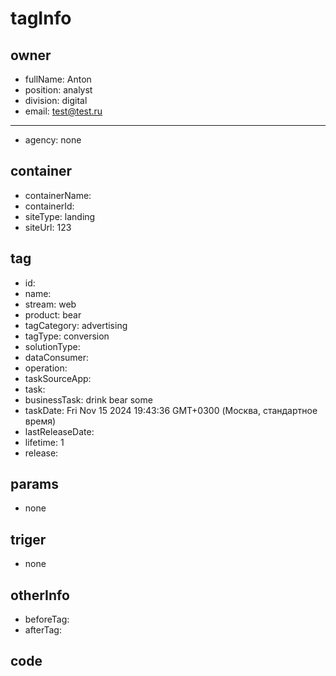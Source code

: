 # tagInfo

## owner
- fullName: Anton
- position: analyst
- division: digital
- email: test@test.ru
***
- agency: none
## container
- containerName:
- containerId:
- siteType: landing
- siteUrl: 123
## tag
- id:
- name:
- stream: web
- product: bear
- tagCategory: advertising
- tagType: conversion
- solutionType:
- dataConsumer:
- operation:
- taskSourceApp:
- task:
- businessTask: drink bear some
- taskDate: Fri Nov 15 2024 19:43:36 GMT+0300 (Москва, стандартное время)
- lastReleaseDate:
- lifetime: 1
- release:
## params
- none
## triger
- none
## otherInfo
- beforeTag:
- afterTag:
## code
